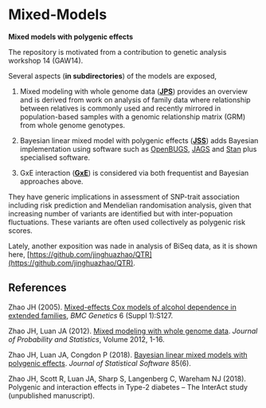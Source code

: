 # Mixed-Models

**Mixed models with polygenic effects**

The repository is motivated from a contribution to genetic analysis workshop 14 (GAW14).

Several aspects (**in subdirectories**) of the models are exposed,

1. Mixed modeling with whole genome data (**[JPS](JPS)**) provides an overview and is derived from work on analysis of family data where relationship between relatives is commonly 
used and recently mirrored in population-based samples with a genomic relationship matrix (GRM) from whole genome genotypes.

2. Bayesian linear mixed model with polygenic effects (**[JSS](JSS)**) adds Bayesian implementation using software such as [OpenBUGS](http://openbugs.net/w/FrontPage), 
[JAGS](http://mcmc-jags.sourceforge.net/) and [Stan](http://mc-stan.org/) plus specialised software.

3. GxE interaction (**[GxE](GxE)**) is considered via both frequentist and Bayesian approaches above.

They have generic implications in assessment of SNP-trait association including risk prediction and Mendelian randomisation analysis, given that increasing number of variants are 
identified but with inter-popuation fluctuations. These variants are often used collectively as polygenic risk scores.

Lately, another exposition was nade in analysis of BiSeq data, as it is shown here, [https://github.com/jinghuazhao/QTR](https://github.com/jinghuazhao/QTR).

## References

Zhao JH (2005). [Mixed-effects Cox models of alcohol dependence in extended families](https://doi.org/10.1186/1471-2156-6-S1-S127), *BMC Genetics* 6 (Suppl 1):S127.

Zhao JH, Luan JA (2012). [Mixed modeling with whole genome data](https://www.hindawi.com/journals/jps/2012/485174/). *Journal of Probability and Statistics*, Volume 2012, 1-16.

Zhao JH, Luan JA, Congdon P (2018). [Bayesian linear mixed models with polygenic effects](https://www.jstatsoft.org/article/view/v085i06). *Journal of Statistical Software* 85(6).

Zhao JH, Scott R, Luan JA, Sharp S, Langenberg C, Wareham NJ (2018). Polygenic and interaction effects in Type-2 diabetes – The InterAct study (unpublished manuscript).
